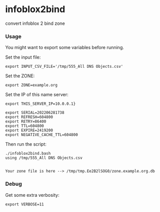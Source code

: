 # infoblox2bind
convert infoblox 2 bind zone


### Usage

You might want to export some variables before running.

Set the input file:

```
export INPUT_CSV_FILE='/tmp/555_All DNS Objects.csv'
```

Set the ZONE:

```
export ZONE=example.org
```

Set the IP of this name server:

```
export THIS_SERVER_IP=10.0.0.1}
```

```
export SERIAL=202206281738
export REFRESH=604800
export RETRY=86400
export TTL=604800
export EXPIRE=2419200
export NEGATIVE_CACHE_TTL=604800
```

Then run the script:

```
./infoblox2bind.bash
using /tmp/555_All DNS Objects.csv


Your zone file is here --> /tmp/tmp.Ee2B2lSOG0/zone.example.org.db
```

### Debug

Get some extra verbosity:

```
export VERBOSE=11
```
